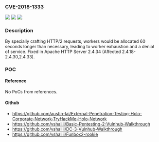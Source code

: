 ### [CVE-2018-1333](https://cve.mitre.org/cgi-bin/cvename.cgi?name=CVE-2018-1333)
![](https://img.shields.io/static/v1?label=Product&message=Apache%20HTTP%20Server&color=blue)
![](https://img.shields.io/static/v1?label=Version&message=n%2Fa&color=blue)
![](https://img.shields.io/static/v1?label=Vulnerability&message=(undefined)&color=brighgreen)

### Description

By specially crafting HTTP/2 requests, workers would be allocated 60 seconds longer than necessary, leading to worker exhaustion and a denial of service. Fixed in Apache HTTP Server 2.4.34 (Affected 2.4.18-2.4.30,2.4.33).

### POC

#### Reference
No PoCs from references.

#### Github
- https://github.com/austin-lai/External-Penetration-Testing-Holo-Corporate-Network-TryHackMe-Holo-Network
- https://github.com/vshaliii/Basic-Pentesting-2-Vulnhub-Walkthrough
- https://github.com/vshaliii/DC-3-Vulnhub-Walkthrough
- https://github.com/vshaliii/Funbox2-rookie


